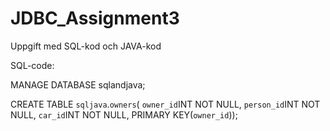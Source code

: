 # JDBC_Assignment3
Uppgift med SQL-kod och JAVA-kod

SQL-code:

MANAGE DATABASE sqlandjava;

CREATE TABLE `sqljava`.`owners`(
`owner_id`INT NOT NULL,
`person_id`INT NOT NULL,
`car_id`INT NOT NULL,
PRIMARY KEY(`owner_id`));
